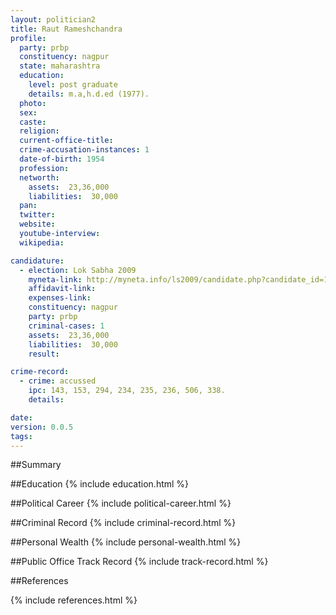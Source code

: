 ```yaml
---
layout: politician2
title: Raut Rameshchandra
profile: 
  party: prbp
  constituency: nagpur
  state: maharashtra
  education: 
    level: post graduate
    details: m.a,h.d.ed (1977).
  photo: 
  sex: 
  caste: 
  religion: 
  current-office-title: 
  crime-accusation-instances: 1
  date-of-birth: 1954
  profession: 
  networth: 
    assets:  23,36,000
    liabilities:  30,000
  pan: 
  twitter: 
  website: 
  youtube-interview: 
  wikipedia: 

candidature: 
  - election: Lok Sabha 2009
    myneta-link: http://myneta.info/ls2009/candidate.php?candidate_id=1430
    affidavit-link: 
    expenses-link: 
    constituency: nagpur 
    party: prbp
    criminal-cases: 1
    assets:  23,36,000
    liabilities:  30,000
    result:  

crime-record: 
  - crime: accussed
    ipc: 143, 153, 294, 234, 235, 236, 506, 338.
    details:    

date: 
version: 0.0.5
tags: 
---
```

##Summary


##Education
{% include education.html %}


##Political Career
{% include political-career.html %}


##Criminal Record
{% include criminal-record.html %}


##Personal Wealth
{% include personal-wealth.html %}


##Public Office Track Record
{% include track-record.html %}


##References


{% include references.html %}